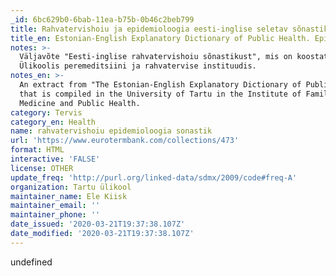 ```yaml
---
_id: 6bc629b0-6bab-11ea-b75b-0b46c2beb799
title: Rahvatervishoiu ja epidemioloogia eesti-inglise seletav sõnastik.
title_en: Estonian-English Explanatory Dictionary of Public Health. Epidemiology
notes: >-
  Väljavõte "Eesti-inglise rahvatervishoiu sõnastikust", mis on koostatud Tartu
  Ülikoolis peremeditsiini ja rahvatervise instituudis.
notes_en: >-
  An extract from "The Estonian-English Explanatory Dictionary of Public Health"
  that is compiled in the University of Tartu in the Institute of Family
  Medicine and Public Health.
category: Tervis
category_en: Health
name: rahvatervishoiu epidemioloogia sonastik
url: 'https://www.eurotermbank.com/collections/473'
format: HTML
interactive: 'FALSE'
license: OTHER
update_freq: 'http://purl.org/linked-data/sdmx/2009/code#freq-A'
organization: Tartu ülikool
maintainer_name: Ele Kiisk
maintainer_email: ''
maintainer_phone: ''
date_issued: '2020-03-21T19:37:38.107Z'
date_modified: '2020-03-21T19:37:38.107Z'
---
```

undefined
